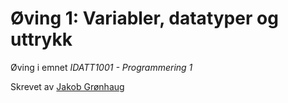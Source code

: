 # Øving 1: Variabler, datatyper og uttrykk

Øving i emnet *IDATT1001 - Programmering 1*

Skrevet av [Jakob Grønhaug](https://github.com/jakobkg)
